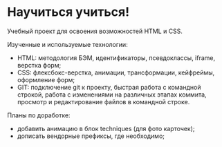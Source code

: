 # Научиться учиться!  

Учебный проект для освоения возможностей HTML и CSS.  

Изученные и используемые технологии:  

* HTML: методология БЭМ, идентификаторы, псевдоклассы, iframe, верстка форм;  
* CSS: флексбокс-верстка, анимации, трансформации, кейфреймы, оформление форм;  
* GIT: подключение git к проекту, быстрая работа с командной строкой, работа с изменениями на различных этапах коммита, просмотр и редактирование файлов в командной строке.  

Планы по доработке:  

* добавить анимацию в блок techniques (для фото карточек);  
* дописать вендорные префиксы, где необходимо;  
